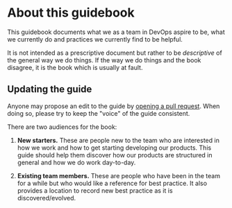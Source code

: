 # About this guidebook

This guidebook documents what we as a team in DevOps aspire to be, what we
currently do and practices we currently find to be helpful.

It is not intended as a prescriptive document but rather to be *descriptive* of
the general way we do things. If the way we do things and the book disagree, it
is the book which is usually at fault.

## Updating the guide

Anyone may propose an edit to the guide by [opening a pull
request](https://github.com/uisautomation/guidebook/pulls). When doing so,
please try to keep the "voice" of the guide consistent.

There are two audiences for the book:

1. **New starters.** These are people new to the team who are interested in how
   we work and how to get starting developing our products. This guide should
   help them discover how our products are structured in general and how we do
   work day-to-day.

2. **Existing team members.** These are people who have been in the team for a
   while but who would like a reference for best practice. It also provides a
   location to record new best practice as it is discovered/evolved.
